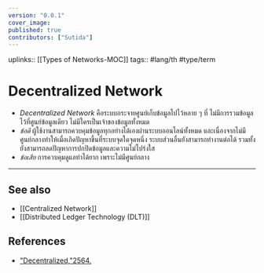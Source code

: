 ```yaml
---
version: "0.0.1"
cover_image:
published: true
contributors: ["Sutida"]
---
```

uplinks:: [[Types of Networks-MOC]]
tags:: #lang/th #type/term

# Decentralized Network
- *Decentralized Network* คือระบบกระจายศูนย์เก็บข้อมูลไปไว้หลาย ๆ ที่ ไม่มีการรวมข้อมูลไว้ที่ศูนย์ข้อมูลเดียว ไม่มีใครเป็นเจ้าของข้อมูลทั้งหมด
- *ข้อดี* ผู้ใช้งานสามารถควบคุมข้อมูลทุกอย่างได้เองผ่านระบบออนไลน์ทั้งหมด และเนื่องจากไม่มีศูนย์กลางทำให้เมื่อเกิดปัญหาขึ้นที่ระบบจุดใดจุดหนึ่ง ระบบส่วนอื่นยังสามารถทำงานต่อได้ รวมทั้งยังสามารถลดปัญหาการปกปิดข้อมูลและความไม่โปร่งใส
- *ข้อเสีย* การควบคุมดูแลทำได้ยาก เพราะไม่มีศูนย์กลาง
---
## See also
- [[Centralized Network]]
- [[Distributed Ledger Technology (DLT)]]
## References
- ["Decentralized,"2564.](https://zipmex.com/th/glossary/decentralized/)
